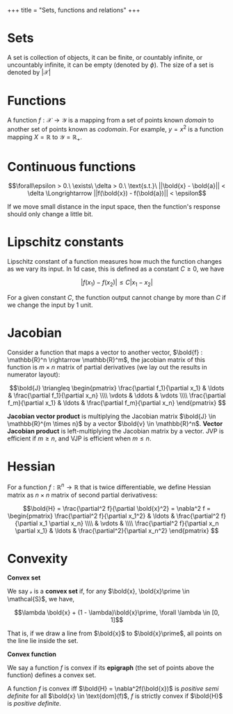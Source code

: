 +++
title = "Sets, functions and relations"
+++

# Sets

A set is collection of objects, it can be finite, or countably infinite, or uncountably infinite, it can be empty (denoted by $\phi$). The size of a set is denoted by $|\mathcal{X}|$

# Functions

A function $f : \mathcal{X} \longrightarrow \mathcal{Y}$ is a mapping from a set of points known _domain_ to another set of points known as _codomain_. For example, $y = x^2$ is a function mapping $X = \mathbb{R}$ to $\mathcal{Y} = \mathbb{R}_+$. 

# Continuous functions

$$\forall\epsilon > 0.\ \exists\ \delta > 0.\ \text{s.t.}\ ||\bold{x} - \bold{a}|| < \delta \Longrightarrow ||f(\bold{x}) - f(\bold{a})|| < \epsilon$$

If we move small distance in the input space, then the function's response should only change a little bit.

# Lipschitz constants

Lipschitz constant of a function measures how much the function changes as we vary its input. In 1d case, this is defined as a constant $C \ge 0$, we have

$$|f(x_1) - f(x_2)| \le C|x_1 - x_2|$$

For a given constant $C$, the function output cannot change by more than $C$ if we change the input by 1 unit.

# Jacobian

Consider a function that maps a vector to another vector, $\bold{f} : \mathbb{R}^n \rightarrow \mathbb{R}^m$, the jacobian matrix of this function is $m \times n$ matrix of partial derivatives (we lay out the results in numerator layout):

$$\bold{J} \triangleq
\begin{pmatrix}
\frac{\partial f_1}{\partial x_1} & \ldots & \frac{\partial f_1}{\partial x_n} \\\\
\vdots & \ddots & \vdots \\\\
\frac{\partial f_m}{\partial x_1} & \ldots & \frac{\partial f_m}{\partial x_n}
\end{pmatrix}
$$

__Jacobian vector product__ is multiplying the Jacobian matrix $\bold{J} \in \mathbb{R}^{m \times n}$ by a vector $\bold{v} \in \mathbb{R}^n$. __Vector Jacobian product__ is left-multiplying the Jacobian matrix by a vector. JVP is efficient if $m \ge n$, and VJP is efficient when $m \le n$.

# Hessian

For a function $f : \mathbb{R}^n \rightarrow \mathbb{R}$ that is twice differentiable, we define Hessian matrix as $n \times n$ matrix of second partial derivativess:

$$\bold{H} = \frac{\partial^2 f}{\partial \bold{x}^2} = \nabla^2 f =
\begin{pmatrix}
\frac{\partial^2 f}{\partial x_1^2} & \ldots & \frac{\partial^2 f}{\partial x_1 \partial x_n} \\\\
 & \vdots & \\\\
\frac{\partial^2 f}{\partial x_n \partial x_1} & \ldots & \frac{\partial^2}{\partial x_n^2}
\end{pmatrix}
$$

# Convexity

__Convex set__

We say $\mathcal{s}$ is a __convex set__ if, for any $\bold{x}, \bold{x}\prime \in \mathcal{S}$, we have,

$$\lambda \bold{x} + (1 - \lambda)\bold{x}\prime, \forall \lambda \in [0, 1]$$

That is, if we draw a line from $\bold{x}$ to $\bold{x}\prime$, all points on the line lie inside the set.

__Convex function__

We say a function $f$ is convex if its __epigraph__ (the set of points above the function) defines a convex set.

A function $f$ is convex iff $\bold{H} = \nabla^2f(\bold{x})$ is _positive semi definite_ for all $\bold{x} \in \text{dom}(f)$, $f$ is strictly convex if $\bold{H}$ is _positive definite_.
